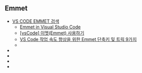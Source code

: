 ## Emmet

- [VS CODE EMMET 검색](https://www.google.com/search?q=VS+CODE+EMMET&oq=VS+CODE+EMMET&gs_lcrp=EgZjaHJvbWUyBggAEEUYOTIHCAEQABiABDIGCAIQABgeMgYIAxAAGB4yBggEEAAYHjIGCAUQABgeMgYIBhAAGB4yBggHEAAYHjIGCAgQABgeMgYICRAAGB7SAQg2MDkyajBqN6gCALACAA&sourceid=chrome&ie=UTF-8)
  - [Emmet in Visual Studio Code](https://code.visualstudio.com/docs/languages/emmet)
  - [[vsCode] 이멧(Emmet) 사용하기](https://star-crab.tistory.com/11)
  - [VS Code 작업 속도 향상을 위한 Emmet 단축키 및 트릭 9가지](https://www.hanl.tech/blog/emmet-%EB%8B%A8%EC%B6%95%ED%82%A4-%EB%B0%8F-%ED%8A%B8%EB%A6%AD-9%EA%B0%80%EC%A7%80/)
  - []()
- []()
- []()
- []()
- []()